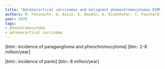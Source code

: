 ```yaml
---
title: "Adrenocortical carcinomas and malignant phaeochromocytomas ESMO–EURACAN Clinical Practice Guidelines for diagnosis, treatment and follow-up"
authors: M. Fassnacht, G. Assie, E. Baudin, G. Eisenhofer, C. Fouchardiere, H. R. Haak, R. Krijger, F. Porpiglia, M. Terzolo, A. Berruti
year: 2020
tags:
- pheochromocytoma
- adrenocortical carcinoma
---
```


[btni:: incidence of paraganglioma and pheochromocytoma]
[btn:: 2-8 million/year]

[btni:: incidence of pants]
[btn:: 8 million/year]
